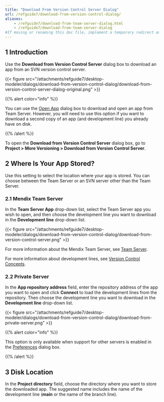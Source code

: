 ```yaml
---
title: "Download From Version Control Server Dialog"
url: /refguide7/download-from-version-control-dialog/
aliases:
    - /refguide7/download-from-team-server-dialog.html
    - /refguide7/download-from-team-server-dialog
#If moving or renaming this doc file, implement a temporary redirect and let the respective team know they should update the URL in the product. See Mapping to Products for more details.
---
```


## 1 Introduction

Use the **Download from Version Control Server** dialog box to download an app from an SVN version control server. 

{{< figure src="/attachments/refguide7/desktop-modeler/dialogs/download-from-version-control-dialog/download-from-version-control-server-dialog-original.png" >}}

{{% alert color="info" %}}

You can use the [Open App](/refguide7/open-app-dialog/) dialog box to download and open an app from Team Server. However, you will need to use this option if you want to download a second copy of an app (and development line) you already have on disk.

{{% /alert %}}

To open the **Download from Version Control Server** dialog box, go to **Project > More Versioning > Download from Version Control Server**.

## 2 Where Is Your App Stored?

Use this setting to select the location where your app is stored. You can choose between the Team Server or an SVN server other than the Team Server.

### 2.1 Mendix Team Server

In the **Team Server App** drop-down list, select the Team Server app you wish to open, and then choose the development line you want to download in the **Development line** drop-down list.

{{< figure src="/attachments/refguide7/desktop-modeler/dialogs/download-from-version-control-dialog/download-from-version-control-server.png" >}}

For more information about the Mendix Team Server, see [Team Server](/refguide7/team-server/).

For more information about development lines, see [Version Control Concepts](/refguide7/version-control/).

### 2.2 Private Server

In the **App repository address** field, enter the repository address of the app you want to open and click **Connect** to load the development lines from the repository. Then choose the development line you want to download in the **Development line** drop-down list.

{{< figure src="/attachments/refguide7/desktop-modeler/dialogs/download-from-version-control-dialog/download-from-private-server.png" >}}

{{% alert color="info" %}}

This option is only available when support for other servers is enabled in the [Preferences](/refguide7/preferences-dialog/#enabled) dialog box.

{{% /alert %}}

## 3 Disk Location

In the **Project directory** field, choose the directory where you want to store the downloaded app. The suggested name includes the name of the development line (**main** or the name of the branch line).

